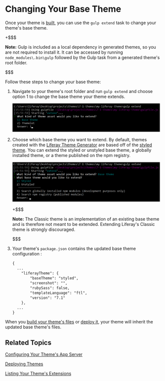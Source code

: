 # Changing Your Base Theme [](id=changing-your-base-theme)

Once your theme is 
[built](/develop/tutorials/-/knowledge_base/7-1/building-your-themes-files), 
you can use the `gulp extend` task to change your theme's base theme. 

+$$$

**Note:** Gulp is included as a local dependency in generated themes, so you 
are not required to install it. It can be accessed by running 
`node_modules\.bin\gulp` followed by the Gulp task from a generated theme's 
root folder.

$$$

Follow these steps to change your base theme:

1.  Navigate to your theme's root folder and run `gulp extend` and choose option 
    1 to change the base theme your theme extends. 

    ![Figure 1: Run the `gulp extend` task to change your base theme or install a themelet.](../../../../images/theme-dev-changing-base-themes-gulp-extend-base-theme.png)
    
2.  Choose which base theme you want to extend. By default, themes created with 
    the 
    [Liferay Theme Generator](https://github.com/liferay/generator-liferay-theme) 
    are based off of the 
    [styled theme](https://www.npmjs.com/package/liferay-theme-styled). You can 
    extend the styled or unstyled base theme, a globally installed theme, or a 
    theme published on the npm registry. 

    ![Figure 2: You can extend the styled or unstyled base theme, a globally installed theme, or a theme published to the npm registry.](../../../../images/theme-dev-changing-base-themes-gulp-extend-base-theme-choice.png)

    +$$$

    **Note:** The Classic theme is an implementation of an existing base theme 
    and is therefore not meant to be extended. Extending Liferay's Classic theme 
    is strongly discouraged.

    $$$

3.  Your theme's `package.json` contains the updated base theme configuration :

        {
          ...
        	"liferayTheme": {
        		"baseTheme": "styled",
        		"screenshot": "",
        		"rubySass": false,
        		"templateLanguage": "ftl",
        		"version": "7.1"
        	},
          ...
        }
        
When you 
[build your theme's files](/develop/tutorials/-/knowledge_base/7-1/building-your-themes-files) 
or 
[deploy it](/develop/tutorials/-/knowledge_base/7-1/deploying-your-theme), 
your theme will inherit the updated base theme's files.

## Related Topics [](id=related-topics)

[Configuring Your Theme's App Server](/develop/tutorials/-/knowledge_base/7-1/configuring-your-themes-app-server)

[Deploying Themes](/develop/tutorials/-/knowledge_base/7-1/deploying-your-theme)

[Listing Your Theme's Extensions](/develop/tutorials/-/knowledge_base/7-1/listing-your-themes-extensions)
